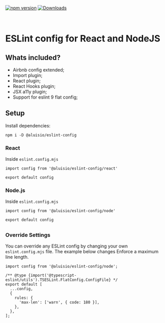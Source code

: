 [![npm version](https://img.shields.io/npm/v/@aluisio/eslint-config.svg)](https://www.npmjs.com/package/@aluisio/eslint-config)
[![Downloads](https://img.shields.io/npm/dm/@aluisio/eslint-config.svg)](https://www.npmjs.com/package/@aluisio/eslint-config)

<br>

# ESLint config for React and NodeJS

## Whats included?

- Airbnb config extended;
- Import plugin;
- React plugin;
- React Hooks plugin;
- JSX a11y plugin;
- Support for eslint 9 flat config;

## Setup

Install dependencies:
```
npm i -D @aluisio/eslint-config
```

### React
Inside `eslint.config.mjs`
```
import config from '@aluisio/eslint-config/react'

export default config
```

### Node.js
Inside `eslint.config.mjs`
```
import config from '@aluisio/eslint-config/node'

export default config
```

##

### Override Settings
You can override any ESLint config by changing your own `eslint.config.mjs` file. The example below changes Enforce a maximum line length.
```
import config from '@aluisio/eslint-config/node';

/** @type {import('@typescript-eslint/utils').TSESLint.FlatConfig.ConfigFile} */
export default [
  ...config,
  {
    rules: {
      'max-len': ['warn', { code: 180 }],
    },
  },
];

```
